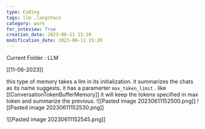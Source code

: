 ```yaml
---
type: Coding  
tags: llm ,langchain
category: work
for_inteview: True
creation_date: 2023-06-11 15:20
modification_date: 2023-06-11 15:20
---
```


  
Current Folder : LLM




[[11-06-2023]]


this type of memory takes a llm in its initialization. it summarizes the chats as its name suggests. it has a paramerter `max_token_limit`  . like [[ConversationTokenBufferMemory]] it will keep the tokens specified in max token and summarize the previous.
![[Pasted image 20230611152500.png]]
![[Pasted image 20230611152530.png]]

![[Pasted image 20230611152545.png]]

